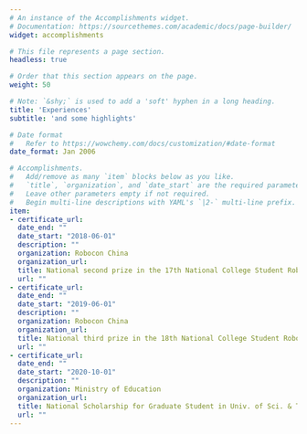 ```yaml
---
# An instance of the Accomplishments widget.
# Documentation: https://sourcethemes.com/academic/docs/page-builder/
widget: accomplishments

# This file represents a page section.
headless: true

# Order that this section appears on the page.
weight: 50

# Note: `&shy;` is used to add a 'soft' hyphen in a long heading.
title: 'Experiences'
subtitle: 'and some highlights'

# Date format
#   Refer to https://wowchemy.com/docs/customization/#date-format
date_format: Jan 2006

# Accomplishments.
#   Add/remove as many `item` blocks below as you like.
#   `title`, `organization`, and `date_start` are the required parameters.
#   Leave other parameters empty if not required.
#   Begin multi-line descriptions with YAML's `|2-` multi-line prefix.
item:
- certificate_url:
  date_end: ""
  date_start: "2018-06-01"
  description: ""
  organization: Robocon China
  organization_url:
  title: National second prize in the 17th National College Student Robot Competition
  url: ""
- certificate_url:
  date_end: ""
  date_start: "2019-06-01"
  description: ""
  organization: Robocon China
  organization_url:
  title: National third prize in the 18th National College Student Robot Competition
  url: ""
- certificate_url:
  date_end: ""
  date_start: "2020-10-01"
  description: ""
  organization: Ministry of Education
  organization_url:
  title: National Scholarship for Graduate Student in Univ. of Sci. & Tech. of China
  url: ""
---
```


